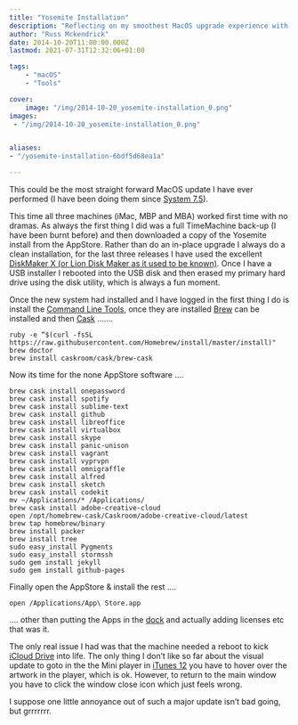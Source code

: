 ```yaml
---
title: "Yosemite Installation"
description: "Reflecting on my smoothest MacOS upgrade experience with Yosemite: a journey from backup to clean installation and setting up my essentials."
author: "Russ Mckendrick"
date: 2014-10-20T11:00:00.000Z
lastmod: 2021-07-31T12:32:06+01:00

tags:
    - "macOS"
    - "Tools"

cover:
    image: "/img/2014-10-20_yosemite-installation_0.png" 
images:
 - "/img/2014-10-20_yosemite-installation_0.png"


aliases:
- "/yosemite-installation-6bdf5d68ea1a"

---
```


This could be the most straight forward MacOS update I have ever performed (I have been doing them since [System 7.5](http://en.wikipedia.org/wiki/System_7)).

This time all three machines (iMac, MBP and MBA) worked first time with no dramas. As always the first thing I did was a full TimeMachine back-up (I have been burnt before) and then downloaded a copy of the Yosemite install from the AppStore. Rather than do an in-place upgrade I always do a clean installation, for the last three releases I have used the excellent [DiskMaker X (or Lion Disk Maker as it used to be known)](http://liondiskmaker.com). Once I have a USB installer I rebooted into the USB disk and then erased my primary hard drive using the disk utility, which is always a fun moment.

Once the new system had installed and I have logged in the first thing I do is install the [Command Line Tools](http://adcdownload.apple.com/Developer_Tools/command_line_tools_os_x_10.10_for_xcode__xcode_6.1/command_line_tools_for_osx_10.10_for_xcode_6.1.dmg), once they are installed [Brew](http://brew.sh/) can be installed and then [Cask](https://media-glass.es/2014/05/26/cask/) …….

```
ruby -e “$(curl -fsSL https://raw.githubusercontent.com/Homebrew/install/master/install)"
brew doctor
brew install caskroom/cask/brew-cask
```

Now its time for the none AppStore software ….

```
brew cask install onepassword
brew cask install spotify
brew cask install sublime-text
brew cask install github
brew cask install libreoffice
brew cask install virtualbox
brew cask install skype
brew cask install panic-unison
brew cask install vagrant
brew cask install vyprvpn
brew cask install omnigraffle
brew cask install alfred
brew cask install sketch
brew cask install codekit
mv ~/Applications/* /Applications/
brew cask install adobe-creative-cloud
open /opt/homebrew-cask/Caskroom/adobe-creative-cloud/latest
brew tap homebrew/binary
brew install packer
brew install tree
sudo easy_install Pygments
sudo easy_install stormssh
sudo gem install jekyll
sudo gem install github-pages
```

Finally open the AppStore & install the rest ….

```
open /Applications/App\ Store.app
```

…. other than putting the Apps in the [dock](http://en.wikipedia.org/wiki/Dock_%28OS_X%29) and actually adding licenses etc that was it.

The only real issue I had was that the machine needed a reboot to kick [iCloud Drive](https://www.apple.com/uk/ios/whats-new/icloud-drive/) into life. The only thing I don’t like so far about the visual update to goto in the the Mini player in [iTunes 12](https://www.apple.com/uk/itunes/) you have to hover over the artwork in the player, which is ok. However, to return to the main window you have to click the window close icon which just feels wrong.

I suppose one little annoyance out of such a major update isn’t bad going, but grrrrrrr.
